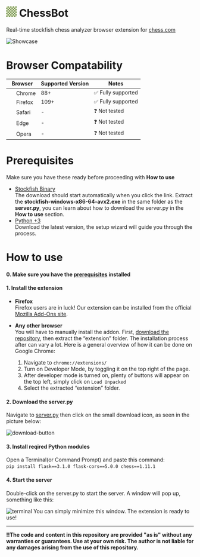 # <img src="extension/icon.png" width="28" height="28" /> ChessBot
Real-time stockfish chess analyzer browser extension for [chess.com](https://www.chess.com)

![Showcase](https://github.com/user-attachments/assets/003ef739-f8a3-4d54-8969-01cc7404fae7)


# Browser Compatability

| Browser        | Supported Version | Notes                                  |
|----------------|-------------------|----------------------------------------|
| <img src="https://upload.wikimedia.org/wikipedia/commons/e/e1/Google_Chrome_icon_%28February_2022%29.svg" style="width: 16px; height: 16px;"> Chrome         | 88+              | ✅ Fully supported                        |
| <img src="https://upload.wikimedia.org/wikipedia/commons/a/a0/Firefox_logo%2C_2019.svg" style="width: 16px; height: 16px;"> Firefox        | 109+              | ✅ Fully supported                        |
| <img src="https://upload.wikimedia.org/wikipedia/commons/5/52/Safari_browser_logo.svg" style="width: 16px; height: 16px;"> Safari         | -               | ❓ Not tested                             |
| <img src="https://upload.wikimedia.org/wikipedia/commons/9/98/Microsoft_Edge_logo_%282019%29.svg" style="width: 16px; height: 16px;"> Edge           | -               | ❓ Not tested                             |
| <img src="https://upload.wikimedia.org/wikipedia/commons/4/49/Opera_2015_icon.svg" style="width: 16px; height: 16px;"> Opera          | -               | ❓ Not tested                             |


# Prerequisites

Make sure you have these ready before proceeding with **How to use**
<ul>
  <li><a href="https://github.com/official-stockfish/Stockfish/releases/latest/download/stockfish-windows-x86-64-avx2.zip">Stockfish Binary</a></li>
  The download should start automatically when you click the link. Extract the <b>stockfish-windows-x86-64-avx2.exe</b> in the same folder as the <b>server.py</b>, you can learn about how to download the server.py in the <b>How to use</b> section.
  <li><a href="https://www.python.org/downloads/">Python +3</a></li>
  Download the latest version, the setup wizard will guide you through the process.
</ul>

# How to use

#### 0. Make sure you have the [prerequisites](https://github.com/BoraOfficial/ChessBot?tab=readme-ov-file#prerequisites) installed

#### 1. Install the extension
- **Firefox**  
  Firefox users are in luck! Our extension can be installed from the official [Mozilla Add-Ons site](https://addons.mozilla.org/en-US/firefox/addon/chessbot/).

- **Any other browser**  
  You will have to manually install the addon. First, [download the repository](https://github.com/BoraOfficial/ChessBot/archive/refs/heads/main.zip), then extract the “extension” folder. The installation process after can vary a lot. Here is a general overview of how it can be done on Google Chrome:
  1. Navigate to `chrome://extensions/`
  2. Turn on Developer Mode, by toggling it on the top right of the page.
  4. After developer mode is turned on, plenty of buttons will appear on the top left, simply click on `Load Unpacked`
  5. Select the extracted “extension” folder.


#### 2. Download the server.py
Navigate to [server.py](https://github.com/BoraOfficial/ChessBot/blob/main/server.py) then click on the small download icon, as seen in the picture below:

<img width="668" alt="download-button" src="https://github.com/user-attachments/assets/50ef76c2-d7dd-41ba-bffd-afb26b4d0f18">

#### 3. Install reqired Python modules
Open a Terminal(or Command Prompt) and paste this command:<br>
`pip install flask==3.1.0 flask-cors==5.0.0 chess==1.11.1`
#### 4. Start the server
Double-click on the server.py to start the server. A window will pop up, something like this:

![terminal](https://github.com/user-attachments/assets/6e8ba90b-cf70-4a64-b988-657c22c4c1a6)
You can simply minimize this window. The extension is ready to use!


---

<b>‼️The code and content in this repository are provided "as is" without any warranties or guarantees. Use at your own risk. The author is not liable for any damages arising from the use of this repository.</b>
